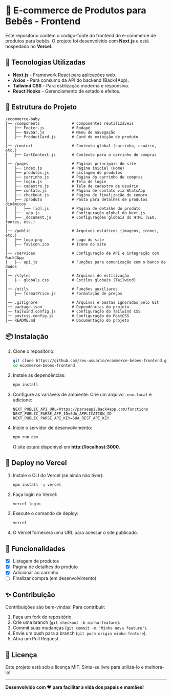 # 🍼 E-commerce de Produtos para Bebês - Frontend

Este repositório contém o código-fonte do frontend do e-commerce de produtos para bebês. O projeto foi desenvolvido com **Next.js** e está hospedado no **Vercel**.

## 🚀 Tecnologias Utilizadas
- **Next.js** - Framework React para aplicações web.
- **Axios** - Para consumo da API do backend (Back4App).
- **Tailwind CSS** - Para estilização moderna e responsiva.
- **React Hooks** - Gerenciamento de estado e efeitos.

## 📂 Estrutura do Projeto
```
/ecommerce-baby
│── /components              # Componentes reutilizáveis
│   ├── Footer.js            # Rodapé
│   ├── Navbar.js            # Menu de navegação
│   ├── ProductCard.js       # Card de exibição de produto
│
│── /context                 # Contexto global (carrinho, usuário, etc.)
│   ├── CartContext.js       # Contexto para o carrinho de compras
│
│── /pages                   # Páginas principais do site
│   ├── index.js             # Página inicial (Home)
│   ├── produtos.js          # Listagem de produtos
│   ├── carrinho.js          # Página do carrinho de compras
│   ├── login.js             # Tela de login
│   ├── cadastro.js          # Tela de cadastro de usuário
│   ├── contato.js           # Página de contato via WhatsApp
│   ├── checkout.js          # Página de finalização de compra
│   ├── /produto             # Pasta para detalhes de produtos dinâmicos
│   │   ├── [id].js          # Página de detalhe do produto
│   ├── _app.js              # Configuração global do Next.js
│   ├── _document.js         # Configurações globais do HTML (SEO, fontes, etc.)
│
│── /public                  # Arquivos estáticos (imagens, ícones, etc.)
│   ├── logo.png             # Logo do site
│   ├── favicon.ico          # Ícone do site
│
│── /services                # Configuração de API e integração com Back4App
│   ├── api.js               # Funções para comunicação com o banco de dados
│
│── /styles                  # Arquivos de estilização
│   ├── globals.css          # Estilos globais (Tailwind)
│
│── /utils                   # Funções auxiliares
│   ├── formatPrice.js       # Formatação de preços
│
│── .gitignore               # Arquivos e pastas ignorados pelo Git
│── package.json             # Dependências do projeto
│── tailwind.config.js       # Configuração do Tailwind CSS
│── postcss.config.js        # Configuração do PostCSS
│── README.md                # Documentação do projeto

```

## 📦 Instalação

1. Clone o repositório:
   ```bash
   git clone https://github.com/seu-usuario/ecommerce-bebes-frontend.git
   cd ecommerce-bebes-frontend
   ```

2. Instale as dependências:
   ```bash
   npm install
   ```

3. Configure as variáveis de ambiente:
   Crie um arquivo `.env.local` e adicione:
   ```env
   NEXT_PUBLIC_API_URL=https://parseapi.back4app.com/functions
   NEXT_PUBLIC_PARSE_APP_ID=SUA_APPLICATION_ID
   NEXT_PUBLIC_PARSE_API_KEY=SUA_REST_API_KEY
   ```

4. Inicie o servidor de desenvolvimento:
   ```bash
   npm run dev
   ```
   O site estará disponível em **http://localhost:3000**.

## 🚀 Deploy no Vercel
1. Instale o CLI do Vercel (se ainda não tiver):
   ```bash
   npm install -g vercel
   ```
2. Faça login no Vercel:
   ```bash
   vercel login
   ```
3. Execute o comando de deploy:
   ```bash
   vercel
   ```
4. O Vercel fornecerá uma URL para acessar o site publicado.

## 📌 Funcionalidades
- [x] Listagem de produtos
- [x] Página de detalhes do produto
- [x] Adicionar ao carrinho
- [ ] Finalizar compra (em desenvolvimento)

## ✨ Contribuição
Contribuições são bem-vindas! Para contribuir:
1. Faça um fork do repositório.
2. Crie uma branch (`git checkout -b minha-feature`).
3. Commit suas mudanças (`git commit -m 'Minha nova feature'`).
4. Envie um push para a branch (`git push origin minha-feature`).
5. Abra um Pull Request.

## 📜 Licença
Este projeto está sob a licença MIT. Sinta-se livre para utilizá-lo e melhorá-lo!

---
**Desenvolvido com ❤️ para facilitar a vida dos papais e mamães!**

